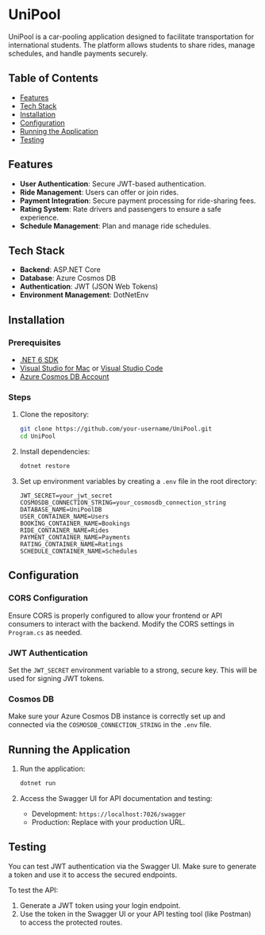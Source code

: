 # UniPool

UniPool is a car-pooling application designed to facilitate transportation for international students. The platform allows students to share rides, manage schedules, and handle payments securely.

## Table of Contents

- [Features](#features)
- [Tech Stack](#tech-stack)
- [Installation](#installation)
- [Configuration](#configuration)
- [Running the Application](#running-the-application)
- [Testing](#testing)

## Features

- **User Authentication**: Secure JWT-based authentication.
- **Ride Management**: Users can offer or join rides.
- **Payment Integration**: Secure payment processing for ride-sharing fees.
- **Rating System**: Rate drivers and passengers to ensure a safe experience.
- **Schedule Management**: Plan and manage ride schedules.

## Tech Stack

- **Backend**: ASP.NET Core
- **Database**: Azure Cosmos DB
- **Authentication**: JWT (JSON Web Tokens)
- **Environment Management**: DotNetEnv

## Installation

### Prerequisites

- [.NET 6 SDK](https://dotnet.microsoft.com/download/dotnet/6.0)
- [Visual Studio for Mac](https://visualstudio.microsoft.com/vs/mac/) or [Visual Studio Code](https://code.visualstudio.com/)
- [Azure Cosmos DB Account](https://azure.microsoft.com/en-us/services/cosmos-db/)

### Steps

1. Clone the repository:

    ```bash
    git clone https://github.com/your-username/UniPool.git
    cd UniPool
    ```

2. Install dependencies:

    ```bash
    dotnet restore
    ```

3. Set up environment variables by creating a `.env` file in the root directory:

    ```plaintext
    JWT_SECRET=your_jwt_secret
    COSMOSDB_CONNECTION_STRING=your_cosmosdb_connection_string
    DATABASE_NAME=UniPoolDB
    USER_CONTAINER_NAME=Users
    BOOKING_CONTAINER_NAME=Bookings
    RIDE_CONTAINER_NAME=Rides
    PAYMENT_CONTAINER_NAME=Payments
    RATING_CONTAINER_NAME=Ratings
    SCHEDULE_CONTAINER_NAME=Schedules
    ```

## Configuration

### CORS Configuration

Ensure CORS is properly configured to allow your frontend or API consumers to interact with the backend. Modify the CORS settings in `Program.cs` as needed.

### JWT Authentication

Set the `JWT_SECRET` environment variable to a strong, secure key. This will be used for signing JWT tokens.

### Cosmos DB

Make sure your Azure Cosmos DB instance is correctly set up and connected via the `COSMOSDB_CONNECTION_STRING` in the `.env` file.

## Running the Application

1. Run the application:

    ```bash
    dotnet run
    ```

2. Access the Swagger UI for API documentation and testing:

    - Development: `https://localhost:7026/swagger`
    - Production: Replace with your production URL.

## Testing

You can test JWT authentication via the Swagger UI. Make sure to generate a token and use it to access the secured endpoints.

To test the API:

1. Generate a JWT token using your login endpoint.
2. Use the token in the Swagger UI or your API testing tool (like Postman) to access the protected routes.

